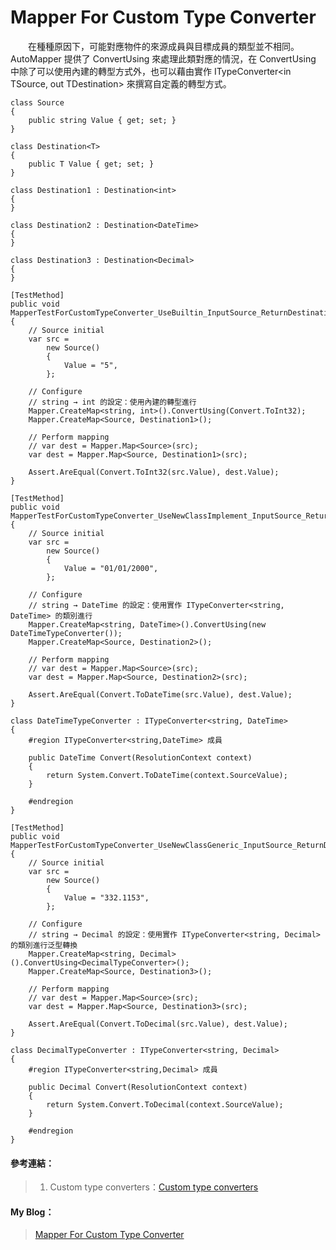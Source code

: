 # Mapper For Custom Type Converter
  
　　在種種原因下，可能對應物件的來源成員與目標成員的類型並不相同。AutoMapper 提供了 ConvertUsing 來處理此類對應的情況，在 ConvertUsing 中除了可以使用內建的轉型方式外，也可以藉由實作 ITypeConverter<in TSource, out TDestination> 來撰寫自定義的轉型方式。
  
```
class Source
{
    public string Value { get; set; }
}

class Destination<T>
{
    public T Value { get; set; }
}

class Destination1 : Destination<int>
{
}

class Destination2 : Destination<DateTime>
{
}

class Destination3 : Destination<Decimal>
{
}

[TestMethod]
public void MapperTestForCustomTypeConverter_UseBuiltin_InputSource_ReturnDestination()
{
    // Source initial
    var src =
        new Source()
        {
            Value = "5",
        };

    // Configure
    // string → int 的設定：使用內建的轉型進行
    Mapper.CreateMap<string, int>().ConvertUsing(Convert.ToInt32);
    Mapper.CreateMap<Source, Destination1>();

    // Perform mapping
    // var dest = Mapper.Map<Source>(src);
    var dest = Mapper.Map<Source, Destination1>(src);

    Assert.AreEqual(Convert.ToInt32(src.Value), dest.Value);
}

[TestMethod]
public void MapperTestForCustomTypeConverter_UseNewClassImplement_InputSource_ReturnDestination()
{
    // Source initial
    var src =
        new Source()
        {
            Value = "01/01/2000",
        };

    // Configure
    // string → DateTime 的設定：使用實作 ITypeConverter<string, DateTime> 的類別進行
    Mapper.CreateMap<string, DateTime>().ConvertUsing(new DateTimeTypeConverter());
    Mapper.CreateMap<Source, Destination2>();

    // Perform mapping
    // var dest = Mapper.Map<Source>(src);
    var dest = Mapper.Map<Source, Destination2>(src);

    Assert.AreEqual(Convert.ToDateTime(src.Value), dest.Value);
}

class DateTimeTypeConverter : ITypeConverter<string, DateTime>
{
    #region ITypeConverter<string,DateTime> 成員

    public DateTime Convert(ResolutionContext context)
    {
        return System.Convert.ToDateTime(context.SourceValue);
    }

    #endregion
}

[TestMethod]
public void MapperTestForCustomTypeConverter_UseNewClassGeneric_InputSource_ReturnDestination()
{
    // Source initial
    var src =
        new Source()
        {
            Value = "332.1153",
        };

    // Configure
    // string → Decimal 的設定：使用實作 ITypeConverter<string, Decimal> 的類別進行泛型轉換
    Mapper.CreateMap<string, Decimal>().ConvertUsing<DecimalTypeConverter>();
    Mapper.CreateMap<Source, Destination3>();

    // Perform mapping
    // var dest = Mapper.Map<Source>(src);
    var dest = Mapper.Map<Source, Destination3>(src);

    Assert.AreEqual(Convert.ToDecimal(src.Value), dest.Value);
}

class DecimalTypeConverter : ITypeConverter<string, Decimal>
{
    #region ITypeConverter<string,Decimal> 成員

    public Decimal Convert(ResolutionContext context)
    {
        return System.Convert.ToDecimal(context.SourceValue);
    }

    #endregion
}
```
  
#### 參考連結：
>1. Custom type converters：[Custom type converters]

#### My Blog：
>[Mapper For Custom Type Converter][Mapper For Custom Type Converter]  

[Custom type converters]:https://github.com/AutoMapper/AutoMapper/wiki/Custom-type-converters
[Mapper For Custom Type Converter]:http://bdottn.github.io/2015/06/30/MapperTestForCustomTypeConverter/